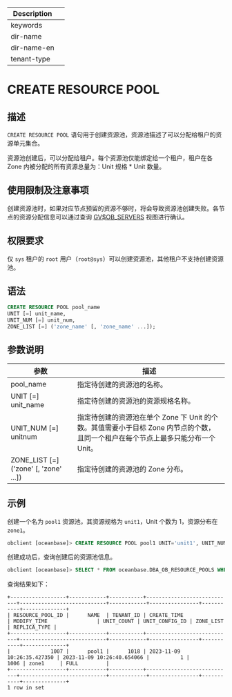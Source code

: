 | Description   |                 |
|---------------|-----------------|
| keywords      |                 |
| dir-name      |                 |
| dir-name-en   |                 |
| tenant-type   |                 |

# CREATE RESOURCE POOL

## 描述

`CREATE RESOURCE POOL` 语句用于创建资源池，资源池描述了可以分配给租户的资源单元集合。

资源池创建后，可以分配给租户。每个资源池仅能绑定给一个租户，租户在各 Zone 内被分配的所有资源总量为：Unit 规格 \* Unit 数量。

## 使用限制及注意事项

创建资源池时，如果对应节点预留的资源不够时，将会导致资源池创建失败。各节点的资源分配信息可以通过查询 [GV$OB_SERVERS](../../../700.system-views/300.system-view-of-sys-tenant/300.performance-view-of-sys-tenant/3200.gv-ob_servers-of-sys-tenant.md) 视图进行确认。

## 权限要求

仅 `sys` 租户的 `root` 用户（`root@sys`）可以创建资源池，其他租户不支持创建资源池。

## 语法

```sql
CREATE RESOURCE POOL pool_name
UNIT [=] unit_name,
UNIT_NUM [=] unit_num,
ZONE_LIST [=] ('zone_name' [, 'zone_name' ...]);
```

## 参数说明

|                  **参数**                   |                          **描述**                         |
|-------------------------------------------|---------------------------------------------------------------|
| pool_name                                  | 指定待创建的资源池的名称。   |
| UNIT \[=\] unit_name                       | 指定待创建的资源池的资源规格名称。   |
| UNIT_NUM \[=\] unitnum                     | 指定待创建的资源池在单个 Zone 下 Unit 的个数。其值需要小于目标 Zone 内节点的个数，且同一个租户在每个节点上最多只能分布一个 Unit。 |
| ZONE_LIST \[=\] ('zone' \[, 'zone' ...\])  | 指定待创建的资源池的 Zone 分布。                                    |

## 示例

创建一个名为 `pool1` 资源池，其资源规格为 `unit1`，Unit 个数为 1，资源分布在 `zone1`。

```sql
obclient [oceanbase]> CREATE RESOURCE POOL pool1 UNIT='unit1', UNIT_NUM=1, ZONE_LIST=('zone1');
```

创建成功后，查询创建后的资源池信息。

```sql
obclient [oceanbase]> SELECT * FROM oceanbase.DBA_OB_RESOURCE_POOLS WHERE NAME='pool1';
```

查询结果如下：

```shell
+------------------+------------+-----------+----------------------------+----------------------------+------------+----------------+-----------+--------------+
| RESOURCE_POOL_ID |      NAME  | TENANT_ID | CREATE_TIME                | MODIFY_TIME                | UNIT_COUNT | UNIT_CONFIG_ID | ZONE_LIST | REPLICA_TYPE |
+------------------+------------+-----------+----------------------------+----------------------------+------------+----------------+-----------+--------------+
|             1007 |      pool1 |      1018 | 2023-11-09 10:26:35.427350 | 2023-11-09 10:26:40.654066 |          1 |           1006 | zone1     | FULL         |
+------------------+------------+-----------+----------------------------+----------------------------+------------+----------------+-----------+--------------+
1 row in set
```
